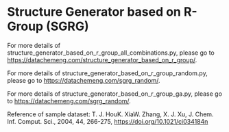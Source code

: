# Structure Generator based on R-Group (SGRG)

For more details of structure_generator_based_on_r_group_all_combinations.py, please go to https://datachemeng.com/structure_generator_based_on_r_group/.

For more details of structure_generator_based_on_r_group_random.py, please go to https://datachemeng.com/sgrg_random/.

For more details of structure_generator_based_on_r_group_ga.py, please go to https://datachemeng.com/sgrg_random/.

Reference of sample dataset:
T. J. HouK. XiaW. Zhang, X. J. Xu, J. Chem. Inf. Comput. Sci., 2004, 44, 266-275, https://doi.org/10.1021/ci034184n
